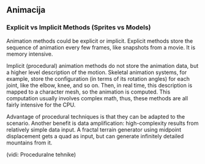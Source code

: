## Animacija

### Explicit vs Implicit Methods (Sprites vs Models)

Animation methods could be explicit or implicit. Explicit methods store the sequence of animation every few frames, like snapshots from a movie. It is memory intensive.

Implicit (procedural) animation methods do not store the animation data, but a higher level description of the motion. Skeletal animation systems, for example, store the configuration (in terms of its rotation angles) for each joint, like the elbow, knee, and so on. Then, in real time, this description is mapped to a character mesh, so the animation is computed. This computation usually involves complex math, thus, these methods are all fairly intensive for the CPU.

Advantage of procedural techniques is that they can be adapted to the scenario. Another benefit is data amplification: high-complexity results from relatively simple data input. A fractal terrain generator using midpoint displacement gets a quad as input, but can generate infinitely detailed mountains from it.

(vidi: Proceduralne tehnike)
